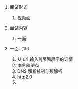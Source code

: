 1. 面试形式
   1. 视频面

2. 面试内容
   1. 一面

3. 一面（1h）
   1. 从 url 输入到页面展示的详情
   2. 浏览器缓存
   3. DNS 解析机制与预解析
   4. http2.0 
   5. <script> defer & async 以及常用用法
   6. 回流和重绘
   7. 单页应用路由如何匹配到对应页面模块
   8. 常见状态码：201，203，301，302，304，401，403，
   9. 跨域（CORS）
  10. 跨域下 POST 与 GET 请求的区别
  11. options 请求方法
  12. 做2题
```js
// 1. sum(1,2) sum(1)(2) 都输出 3


// 2. flow([add, squre]) 实现管道方法
function squre(n){return n*n}
function add(...args){return args.reduce((prev,next)=>prev+next)}

let foo = flow([add,squre])
foo(1,2) // => (1+2) * (1+2) => 9
```
   
4. 二面
   

4. 整体感觉
   1. 一面面试官人 nice，会引导我回答问题，与我相互之间的互动较多。
   2. 二面面试官人稍显严肃，但后面交流之后感觉挺好，坦诚直率。
   3. 两位面试官的确是技术出身，也懂得在适当的时机给予适当的帮助以激发面试者的全部潜力
   4. 面试过程较为愉快
   
5. 评价
   1. 新型公司，规模在持续增长。
   2. 业务繁忙，加班加点
   3. 待 HR 回复信息
